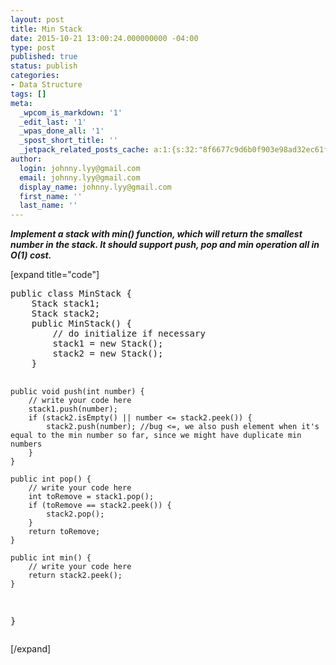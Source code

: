 ```yaml
---
layout: post
title: Min Stack
date: 2015-10-21 13:00:24.000000000 -04:00
type: post
published: true
status: publish
categories:
- Data Structure
tags: []
meta:
  _wpcom_is_markdown: '1'
  _edit_last: '1'
  _wpas_done_all: '1'
  _spost_short_title: ''
  _jetpack_related_posts_cache: a:1:{s:32:"8f6677c9d6b0f903e98ad32ec61f8deb";a:2:{s:7:"expires";i:1469045782;s:7:"payload";a:3:{i:0;a:1:{s:2:"id";i:442;}i:1;a:1:{s:2:"id";i:1058;}i:2;a:1:{s:2:"id";i:509;}}}}
author:
  login: johnny.lyy@gmail.com
  email: johnny.lyy@gmail.com
  display_name: johnny.lyy@gmail.com
  first_name: ''
  last_name: ''
---
```

<p><strong><em>Implement a stack with min() function, which will return the smallest number in the stack. It should support push, pop and min operation all in O(1) cost.</em></strong></p>
<p>[expand title="code"]</p>
<pre>
public class MinStack {
    Stack<integer> stack1;
    Stack<integer> stack2;
    public MinStack() {
        // do initialize if necessary
        stack1 = new Stack<integer>();
        stack2 = new Stack<integer>();
    }

    public void push(int number) {
        // write your code here
        stack1.push(number);
        if (stack2.isEmpty() || number <= stack2.peek()) {
            stack2.push(number); //bug <=, we also push element when it's equal to the min number so far, since we might have duplicate min numbers
        }
    }

    public int pop() {
        // write your code here
        int toRemove = stack1.pop();
        if (toRemove == stack2.peek()) {
            stack2.pop();
        }
        return toRemove;
    }

    public int min() {
        // write your code here
        return stack2.peek();
    }
}
</integer></integer></integer></integer></pre>
<p>[/expand]</p>
